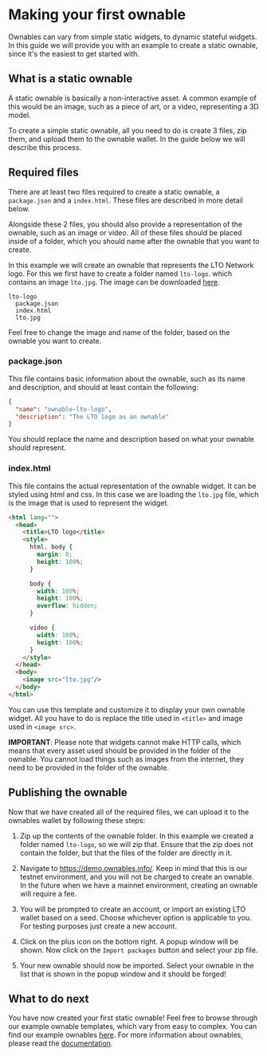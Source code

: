 # Making your first ownable

Ownables can vary from simple static widgets, to dynamic stateful widgets.
In this guide we will provide you with an example to create a static ownable, since it's the easiest to get started with.

## What is a static ownable

A static ownable is basically a non-interactive asset. A common example of this would be an image, such as a piece of art, or a video, representing a 3D model.

To create a simple static ownable, all you need to do is create 3 files, zip them, and upload them to the ownable wallet. In the guide below we will describe this process.

## Required files

There are at least two files required to create a static ownable, a `package.json` and a `index.html`. These files are described in more detail below.

Alongside these 2 files, you should also provide a representation of the ownable, such as an image or video. All of these files should be placed inside of a folder, which you should name after the ownable that you want to create.

In this example we will create an ownable that represents the LTO Network logo. For this we first have to create a folder named `lto-logo`.  which contains an image `lto.jpg`. The image can be downloaded [here](https://avatars.githubusercontent.com/u/50703120).

```
lto-logo
  package.json
  index.html
  lto.jpg
```

Feel free to change the image and name of the folder, based on the ownable you want to create.

### package.json

This file contains basic information about the ownable, such as its name and description, and should at least contain the following:

```json
{
  "name": "ownable-lto-logo",
  "description": "The LTO logo as an ownable"
}
```

You should replace the name and description based on what your ownable should represent.

### index.html

This file contains the actual representation of the ownable widget. It can be styled using html and css. In this case we are loading the `lto.jpg` file, which is the image that is used to represent the widget.


```html
<html lang="">
  <head>
    <title>LTO logo</title>
    <style>
      html, body {
        margin: 0;
        height: 100%;
      }

      body {
        width: 100%;
        height: 100%;
        overflow: hidden;
      }

      video {
        width: 100%;
        height: 100%;
      }
    </style>
  </head>
  <body>
    <image src="lto.jpg"/>
  </body>
</html>
```

You can use this template and customize it to display your own ownable widget. All you have to do is replace the title used in `<title>` and image used in `<image src>`.

**IMPORTANT**: Please note that widgets cannot make HTTP calls, which means that every asset used should be provided in the folder of the ownable. You cannot load things such as images from the internet, they need to be provided in the folder of the ownable.

## Publishing the ownable

Now that we have created all of the required files, we can upload it to the ownables wallet by following these steps:

1. Zip up the contents of the ownable folder. In this example we created a folder named `lto-logo`, so we will zip that. Ensure that the zip does not contain the folder, but that the files of the folder are directly in it.

1. Navigate to https://demo.ownables.info/. Keep in mind that this is our testnet environment, and you will not be charged to create an ownable. In the future when we have a mainnet environment, creating an ownable will require a fee.

2. You will be prompted to create an account, or import an existing LTO wallet based on a seed. Choose whichever option is applicable to you. For testing purposes just create a new account.

3. Click on the plus icon on the bottom right. A popup window will be shown. Now click on the `Import packages` button and select your zip file.

4. Your new ownable should now be imported. Select your ownable in the list that is shown in the popup window and it should be forged!

## What to do next

You have now created your first static ownable! Feel free to browse through our example ownable templates, which vary from easy to complex. You can find our example ownables [here](https://github.com/ltonetwork/ownables-sdk#examples). For more information about ownables, please read the [documentation](https://docs.ltonetwork.com/ownables/what-are-ownables).
